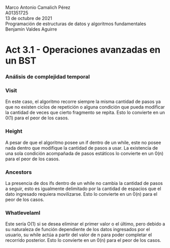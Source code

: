   Marco Antonio Camalich Pérez<br />
  A01351725<br />
  13 de octubre de 2021<br />
  Programación de estructuras de datos y algoritmos fundamentales<br />
  Benjamin Valdes Aguirre<br />
 # Act 3.1 - Operaciones avanzadas en un BST<br />
   
### Análisis de complejidad temporal
### Visit
En este caso, el algoritmo recorre siempre la misma cantidad de pasos ya que no existen ciclos de repetición o alguna condición que pueda modificar la cantidad de veces que cierto fragmento se repita. Esto lo convierte en un 0(1) para el peor de los casos.

### Height
A pesar de que el algoritmo posee un if dentro de un while, este no posee nada dentro que modifique la cantidad de pasos a usar. La existencia de una sola condición acompañada de pasos estáticos lo convierte en un 0(n) para el peor de los casos.

### Ancestors
La presencia de dos ifs dentro de un while no cambia la cantidad de pasos a seguir, esto es igualmente delimitado por la cantidad de espacios que el dato ingresado requiera movilizarse. Esto lo convierte en un 0(n) para el peor de los casos.

### WhatlevelamI
Este sería O(1) si se desea eliminar el primer valor o el último, pero debido a su naturaleza de función dependiente de los datos ingresados por el usuario, su while actúa a partir del valor de n para poder completar el recorrido posterior. Esto lo convierte en un 0(n) para el peor de los casos.
